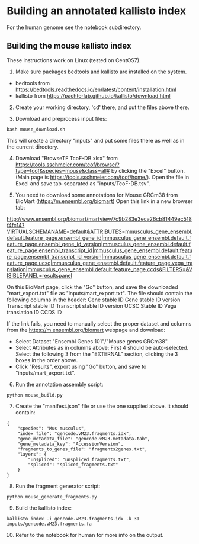 # Building an annotated kallisto index

For the human genome see the notebook subdirectory.

## Building the mouse kallisto index

These instructions work on Linux (tested on CentOS7).

1. Make sure packages bedtools and kallisto are installed on the system.
  - bedtools from https://bedtools.readthedocs.io/en/latest/content/installation.html
  - kallisto from https://pachterlab.github.io/kallisto/download.html

2. Create your working directory, 'cd' there, and put the files above there.

3. Download and preprocess input files:

`bash mouse_download.sh`

  This will create a directory "inputs" and put some files there as well as in the current directory.

4. Download "BrowseTF  TcoF-DB.xlsx" from https://tools.sschmeier.com/tcof/browse/?type=tcof&species=mouse&class=all# by clicking the "Excel" button. (Main page is https://tools.sschmeier.com/tcof/home/).
  Open the file in Excel and save tab-separated as "inputs/TcoF-DB.tsv".

5. You need to download some annotations for Mouse GRCm38 from BioMart (https://m.ensembl.org/biomart) Open this link in a new browser tab:

http://www.ensembl.org/biomart/martview/7c9b283e3eca26cb81449ec518f4fc14?VIRTUALSCHEMANAME=default&ATTRIBUTES=mmusculus_gene_ensembl.default.feature_page.ensembl_gene_id|mmusculus_gene_ensembl.default.feature_page.ensembl_gene_id_version|mmusculus_gene_ensembl.default.feature_page.ensembl_transcript_id|mmusculus_gene_ensembl.default.feature_page.ensembl_transcript_id_version|mmusculus_gene_ensembl.default.feature_page.ucsc|mmusculus_gene_ensembl.default.feature_page.vega_translation|mmusculus_gene_ensembl.default.feature_page.ccds&FILTERS=&VISIBLEPANEL=resultspanel

  On this BioMart page, click the "Go" button, and save the downloaded "mart_export.txt" file as "inputs/mart_export.txt".
  The file should contain the following columns in the header:
      Gene stable ID        Gene stable ID version  Transcript stable ID    Transcript stable ID version    UCSC Stable ID  Vega translation ID     CCDS ID

  If the link fails, you need to manually select the proper dataset and columns from the https://m.ensembl.org/biomart webpage and download:
  *  Select Dataset "Ensembl Genes 101"/"Mouse genes GRCm38".
  *  Select Attributes as in columns above: First 4 should be auto-selected. Select the following 3 from the "EXTERNAL" section, clicking the 3 boxes in the order above.
  * Click "Results", export using "Go" button, and save to "inputs/mart_export.txt". 

6. Run the annotation assembly script:

`python mouse_build.py`

7. Create the "manifest.json" file or use the one supplied above. It should contain:
```
{
    "species": "Mus musculus",
    "index_file": "gencode.vM23.fragments.idx",
    "gene_metadata_file": "gencode.vM23.metadata.tab",
    "gene_metadata_key": "AccessionVersion",
    "fragments_to_genes_file": "fragments2genes.txt",
    "layers": {
        "unspliced": "unspliced_fragments.txt",
        "spliced": "spliced_fragments.txt"
    }
}
```

8. Run the fragment generator script:

`python mouse_generate_fragments.py`

9. Build the kallisto index:

`kallisto index -i gencode.vM23.fragments.idx -k 31 inputs/gencode.vM23.fragments.fa`

10. Refer to the notebook for human for more info on the output.
